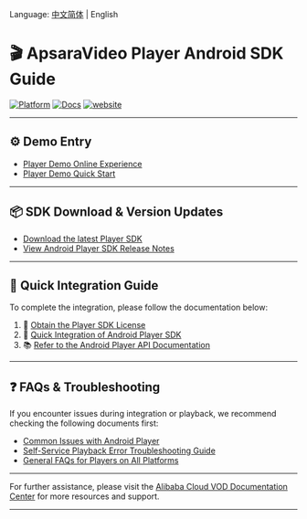 Language: [中文简体](README.md) | English

# **🎬 ApsaraVideo Player Android SDK Guide**

[![Platform](https://img.shields.io/badge/Platform-Android-brightgreen)](https://www.android.com/) [![Docs](https://img.shields.io/badge/Docs-AliPlayer-blue?logo=aliyun)](https://www.alibabacloud.com/help/en/vod/developer-reference/apsaravideo-player-sdk-for-android/) [![website](https://img.shields.io/badge/Product-VOD-FF6A00)](https://www.alibabacloud.com/en/product/apsaravideo-for-vod)

------

## **⚙️ Demo Entry**

- [Player Demo Online Experience](https://www.alibabacloud.com/help/en/vod/developer-reference/demo-for-mediabox-sdk)
- [Player Demo Quick Start](../README-EN.md)

------

## **📦 SDK Download & Version Updates**

- [Download the latest Player SDK](https://www.alibabacloud.com/help/en/vod/developer-reference/sdk-download)
- [View Android Player SDK Release Notes](https://www.alibabacloud.com/help/en/vod/developer-reference/release-notes-for-apsaravideo-player-sdk-for-android)

------

## **🚀 Quick Integration Guide**

To complete the integration, please follow the documentation below:

1. 🔐 [Obtain the Player SDK License](https://www.alibabacloud.com/help/en/vod/developer-reference/obtain-the-player-sdk-license)
2. 🚀 [Quick Integration of Android Player SDK](https://www.alibabacloud.com/help/en/vod/developer-reference/quick-integration-1)
3. 📚 [Refer to the Android Player API Documentation](https://www.alibabacloud.com/help/en/vod/developer-reference/api-reference-android-player)

------

## **❓ FAQs & Troubleshooting**

If you encounter issues during integration or playback, we recommend checking the following documents first:

- [Common Issues with Android Player](https://www.alibabacloud.com/help/en/vod/developer-reference/faq-about-apsaravideo-player-sdk-for-android)
- [Self-Service Playback Error Troubleshooting Guide](https://www.alibabacloud.com/help/en/vod/developer-reference/troubleshoot-playback-errors)
- [General FAQs for Players on All Platforms](https://www.alibabacloud.com/help/en/vod/developer-reference/faq-about-apsaravideo-player-sdk)

------

For further assistance, please visit the [Alibaba Cloud VOD Documentation Center](https://www.alibabacloud.com/help/en/vod/) for more resources and support.

------

